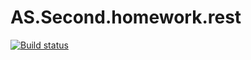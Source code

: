 # AS.Second.homework.rest
[![Build status](https://ci.appveyor.com/api/projects/status/iu7brtgyf96wyw6x/branch/main?svg=true)](https://ci.appveyor.com/project/Andrey-Shelikhanov/as-second-homework-rest/branch/main)
